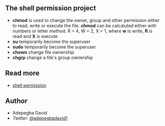 ## **The shell permission project**
- **chmod** is used to change the owner, group and other permission either to read, write or execute the file. **chmod** can be calcaluted either with numbers or letter method. R = 4, W = 2, X = 1, where **w** is write, **R** is read and **X** is execute
- **su** temporarily become the superuser
- **sudo** temporarily become the superuser
- **chown** change file ownership
- **chgrp** change a file's group ownership
## Read more
- [shell permission](http://linuxcommand.org/lc3_lts0090.php)
## Author
- Adepegba David
- *Twitter*: [@adepegbadavid1](htpps://twitter.com/adepegbadavid1)
